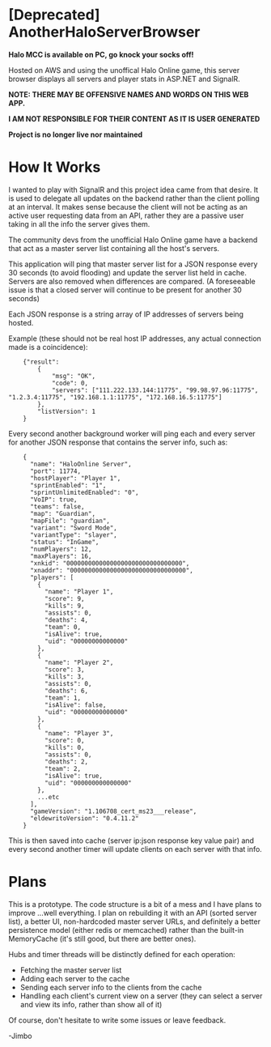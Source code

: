 # [Deprecated] AnotherHaloServerBrowser

**Halo MCC is available on PC, go knock your socks off!**

Hosted on AWS and using the unoffical Halo Online game, this server browser displays all servers and player stats in ASP.NET and SignalR.

**NOTE: THERE MAY BE OFFENSIVE NAMES AND WORDS ON THIS WEB APP.**

**I AM NOT RESPONSIBLE FOR THEIR CONTENT AS IT IS USER GENERATED**

**Project is no longer live nor maintained**

# How It Works

I wanted to play with SignalR and this project idea came from that desire. It is used to delegate all updates on the backend rather than the client polling at an interval. It makes sense because the client will not be acting as an active user requesting data from an API, rather they are a passive user taking in all the info the server gives them.

The community devs from the unofficial Halo Online game have a backend that act as a master server list containing all the host's servers. 

This application will ping that master server list for a JSON response every 30 seconds (to avoid flooding) and update the server list held in cache. Servers are also removed when differences are compared. (A foreseeable issue is that a closed server will continue to be present for another 30 seconds)

Each JSON response is a string array of IP addresses of servers being hosted.

Example (these should not be real host IP addresses, any actual connection made is a coincidence):
```
	{"result": 
		{
			"msg": "OK", 
			"code": 0, 
			"servers": ["111.222.133.144:11775", "99.98.97.96:11775", "1.2.3.4:11775", "192.168.1.1:11775", "172.168.16.5:11775"]
		}, 
		"listVersion": 1
	}
```
Every second another background worker will ping each and every server for another JSON response that contains the server info, such as:
```
	{
	  "name": "HaloOnline Server",
	  "port": 11774,
	  "hostPlayer": "Player 1",
	  "sprintEnabled": "1",
	  "sprintUnlimitedEnabled": "0",
	  "VoIP": true,
	  "teams": false,
	  "map": "Guardian",
	  "mapFile": "guardian",
	  "variant": "Sword Mode",
	  "variantType": "slayer",
	  "status": "InGame",
	  "numPlayers": 12,
	  "maxPlayers": 16,
	  "xnkid": "00000000000000000000000000000000",
	  "xnaddr": "00000000000000000000000000000000",
	  "players": [
	    {
	      "name": "Player 1",
	      "score": 9,
	      "kills": 9,
	      "assists": 0,
	      "deaths": 4,
	      "team": 0,
	      "isAlive": true,
	      "uid": "00000000000000"
	    },
	    {
	      "name": "Player 2",
	      "score": 3,
	      "kills": 3,
	      "assists": 0,
	      "deaths": 6,
	      "team": 1,
	      "isAlive": false,
	      "uid": "00000000000000"
	    },
	    {
	      "name": "Player 3",
	      "score": 0,
	      "kills": 0,
	      "assists": 0,
	      "deaths": 2,
	      "team": 2,
	      "isAlive": true,
	      "uid": "000000000000000"
	    },
	    ...etc
	  ],
	  "gameVersion": "1.106708_cert_ms23___release",
	  "eldewritoVersion": "0.4.11.2"
	}

```

This is then saved into cache (server ip:json response key value pair) and every second another timer will update clients on each server with that info.

# Plans

This is a prototype. The code structure is a bit of a mess and I have plans to improve ...well everything. I plan on rebuilding it with an API (sorted server list), a better UI, non-hardcoded master server URLs, and definitely a better persistence model (either redis or memcached) rather than the built-in MemoryCache (it's still good, but there are better ones). 

Hubs and timer threads will be distinctly defined for each operation:

* Fetching the master server list
* Adding each server to the cache
* Sending each server info to the clients from the cache
* Handling each client's current view on a server (they can select a server and view its info, rather than show all of it)

Of course, don't hesitate to write some issues or leave feedback.

-Jimbo
